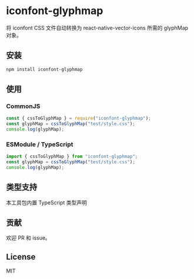 # iconfont-glyphmap

将 iconfont CSS 文件自动转换为 react-native-vector-icons 所需的 glyphMap 对象。

## 安装

```bash
npm install iconfont-glyphmap
```

## 使用

### CommonJS

```js
const { cssToGlyphMap } = require("iconfont-glyphmap");
const glyphMap = cssToGlyphMap("test/style.css");
console.log(glyphMap);
```

### ESModule / TypeScript

```ts
import { cssToGlyphMap } from "iconfont-glyphmap";
const glyphMap = cssToGlyphMap("test/style.css");
console.log(glyphMap);
```

## 类型支持

本工具包内置 TypeScript 类型声明

## 贡献

欢迎 PR 和 issue。

## License

MIT
